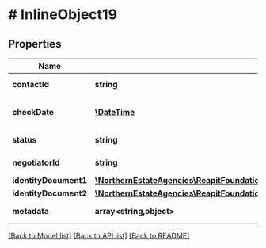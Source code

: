 # # InlineObject19

## Properties

Name | Type | Description | Notes
------------ | ------------- | ------------- | -------------
**contactId** | **string** | The unique identifier of the contact associated to the identity check |
**checkDate** | [**\DateTime**](\DateTime.md) | The date when the identity check was performed. This may differ to the date when the check was created |
**status** | **string** | The current status of the identity check (pass/fail/pending/cancelled/warnings/unchecked) |
**negotiatorId** | **string** | The unique identifier of the negotiator that initiated the identity check |
**identityDocument1** | [**\NorthernEstateAgencies\ReapitFoundationsClient\Model\IdentityChecksIdentityDocument1**](IdentityChecksIdentityDocument1.md) |  |
**identityDocument2** | [**\NorthernEstateAgencies\ReapitFoundationsClient\Model\IdentityChecksIdentityDocument1**](IdentityChecksIdentityDocument1.md) |  | [optional]
**metadata** | **array<string,object>** | App specific metadata to set against the identity check | [optional]

[[Back to Model list]](../../README.md#models) [[Back to API list]](../../README.md#endpoints) [[Back to README]](../../README.md)
